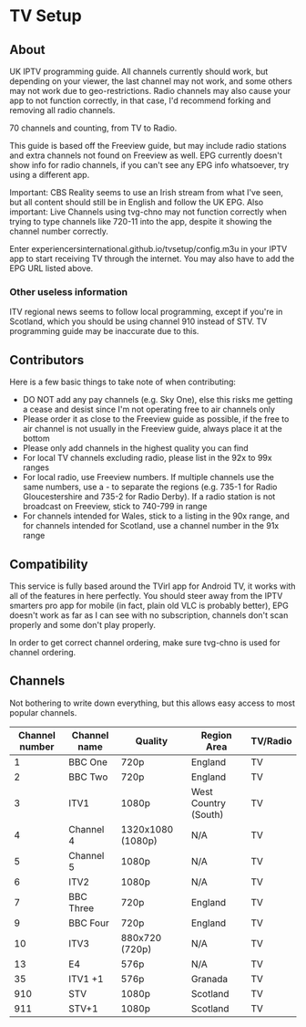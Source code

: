 # TV Setup

## About

UK IPTV programming guide. All channels currently should work, but depending on your viewer, the last channel may not work, and some others may not work due to geo-restrictions. Radio channels may also cause your app to not function correctly, in that case, I'd recommend forking and removing all radio channels.

70 channels and counting, from TV to Radio.

This guide is based off the Freeview guide, but may include radio stations and extra channels not found on Freeview as well. EPG currently doesn't show info for radio channels, if you can't see any EPG info whatsoever, try using a different app.

Important: CBS Reality seems to use an Irish stream from what I've seen, but all content should still be in English and follow the UK EPG. Also important: Live Channels using tvg-chno may not function correctly when trying to type channels like 720-11 into the app, despite it showing the channel number correctly.

Enter experiencersinternational.github.io/tvsetup/config.m3u in your IPTV app to start receiving TV through the internet. You may also have to add the EPG URL listed above.

### Other useless information 

ITV regional news seems to follow local programming, except if you're in Scotland, which you should be using channel 910 instead of STV. TV programming guide may be inaccurate due to this.

## Contributors

Here is a few basic things to take note of when contributing:
- DO NOT add any pay channels (e.g. Sky One), else this risks me getting a cease and desist since I'm not operating free to air channels only
- Please order it as close to the Freeview guide as possible, if the free to air channel is not usually in the Freeview guide, always place it at the bottom
- Please only add channels in the highest quality you can find
- For local TV channels excluding radio, please list in the 92x to 99x ranges
- For local radio, use Freeview numbers. If multiple channels use the same numbers, use a - to separate the regions (e.g. 735-1 for Radio Gloucestershire and 735-2 for Radio Derby). If a radio station is not broadcast on Freeview, stick to 740-799 in range
- For channels intended for Wales, stick to a listing in the 90x range, and for channels intended for Scotland, use a channel number in the 91x range

## Compatibility

This service is fully based around the TVirl app for Android TV, it works with all of the features in here perfectly.
You should steer away from the IPTV smarters pro app for mobile (in fact, plain old VLC is probably better), EPG doesn't work as far as I can see with no subscription, channels don't scan properly and some don't play properly.

In order to get correct channel ordering, make sure tvg-chno is used for channel ordering.

## Channels

Not bothering to write down everything, but this allows easy access to most popular channels.

|Channel number|Channel name|Quality|Region Area|TV/Radio|
|-|-|-|-|-|
|1|BBC One|720p|England|TV|
|2|BBC Two|720p|England|TV|
|3|ITV1|1080p|West Country (South)|TV|
|4|Channel 4|1320x1080 (1080p)|N/A|TV|
|5|Channel 5|1080p|N/A|TV|
|6|ITV2|1080p|N/A|TV|
|7|BBC Three|720p|England|TV|
|9|BBC Four|720p|England|TV|
|10|ITV3|880x720 (720p)|N/A|TV|
|13|E4|576p|N/A|TV|
|35|ITV1 +1|576p|Granada|TV|
|910|STV|1080p|Scotland|TV|
|911|STV+1|1080p|Scotland|TV|
